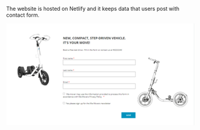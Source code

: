 The website is hosted on Netlify and it keeps data that users post with contact form.

![Screenshot](form.jpg)
